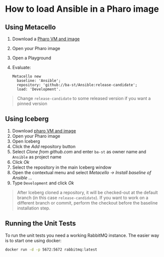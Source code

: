 # How to load Ansible in a Pharo image

## Using Metacello

1. Download a [Pharo VM and image](https://pharo.org/download)
2. Open your Pharo image
3. Open a Playground
4. Evaluate:

    ```smalltalk
    Metacello new
      baseline: 'Ansible';
      repository: 'github://ba-st/Ansible:release-candidate';
      load: 'Development'.
    ```

> Change `release-candidate` to some released version if you want a pinned version

## Using Iceberg

1. Download [pharo VM and image](https://pharo.org/download)
2. Open your Pharo image
3. Open Iceberg
4. Click the *Add* repository button
5. Select *Clone from github.com* and enter `ba-st` as owner name and `Ansible`
   as project name
6. Click *Ok*
7. Select the repository in the main Iceberg window
8. Open the contextual menu and select
  *Metacello -> Install baseline of Ansible ...*
9. Type `Development` and click *Ok*

> After Iceberg cloned a repository, it will be checked-out at the default
> branch (in this case `release-candidate`). If you want to work on a different
> branch or commit, perform the checkout before the baseline installation step.

## Running the Unit Tests

To run the unit tests you need a working RabbitMQ instance. The easier way is
to start one using docker:

```bash
docker run -d -p 5672:5672 rabbitmq:latest
```
